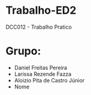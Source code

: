 # Trabalho-ED2
DCC012 - Trabalho Pratico
# Grupo:
- Daniel Freitas Pereira
- Larissa Rezende Fazza
- Aloizio Pita de Castro Júnior
- Nome
